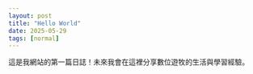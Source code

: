 ```yaml
---
layout: post
title: "Hello World"
date: 2025-05-29
tags: [normal]
---
```


這是我網站的第一篇日誌！未來我會在這裡分享數位遊牧的生活與學習經驗。

